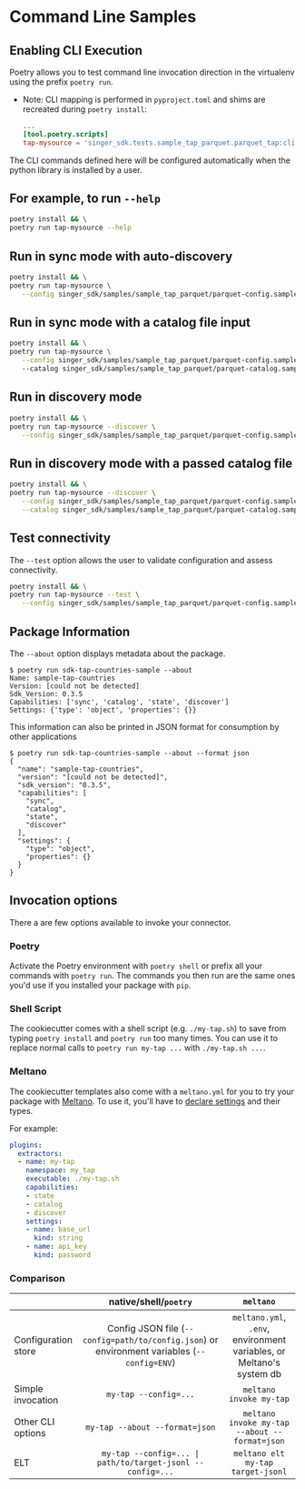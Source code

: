 # Command Line Samples

## Enabling CLI Execution

Poetry allows you to test command line invocation direction in the virtualenv using the
prefix `poetry run`.

- Note: CLI mapping is performed in `pyproject.toml` and shims are recreated during `poetry install`:

    ```toml
    ...
    [tool.poetry.scripts]
    tap-mysource = 'singer_sdk.tests.sample_tap_parquet.parquet_tap:cli'
    ```

The CLI commands defined here will be configured automatically when the python library is installed by a user.

## For example, to run `--help`

```bash
poetry install && \
poetry run tap-mysource --help
```

## Run in sync mode with auto-discovery

```bash
poetry install && \
poetry run tap-mysource \
   --config singer_sdk/samples/sample_tap_parquet/parquet-config.sample.json
```

## Run in sync mode with a catalog file input

```bash
poetry install && \
poetry run tap-mysource \
   --config singer_sdk/samples/sample_tap_parquet/parquet-config.sample.json
   --catalog singer_sdk/samples/sample_tap_parquet/parquet-catalog.sample.json
```

## Run in discovery mode

```bash
poetry install && \
poetry run tap-mysource --discover \
   --config singer_sdk/samples/sample_tap_parquet/parquet-config.sample.json
```

## Run in discovery mode with a passed catalog file

```bash
poetry install && \
poetry run tap-mysource --discover \
   --config singer_sdk/samples/sample_tap_parquet/parquet-config.sample.json \
   --catalog singer_sdk/samples/sample_tap_parquet/parquet-catalog.sample.json
```

## Test connectivity

The `--test` option allows the user to validate configuration and assess connectivity.

```bash
poetry install && \
poetry run tap-mysource --test \
   --config singer_sdk/samples/sample_tap_parquet/parquet-config.sample.json
```

## Package Information

The `--about` option displays metadata about the package.

```console
$ poetry run sdk-tap-countries-sample --about
Name: sample-tap-countries
Version: [could not be detected]
Sdk_Version: 0.3.5
Capabilities: ['sync', 'catalog', 'state', 'discover']
Settings: {'type': 'object', 'properties': {}}
```

This information can also be printed in JSON format for consumption by other applications

```console
$ poetry run sdk-tap-countries-sample --about --format json
{
  "name": "sample-tap-countries",
  "version": "[could not be detected]",
  "sdk_version": "0.3.5",
  "capabilities": [
    "sync",
    "catalog",
    "state",
    "discover"
  ],
  "settings": {
    "type": "object",
    "properties": {}
  }
}
```

## Invocation options

There a are few options available to invoke your connector.

### Poetry

Activate the Poetry environment with `poetry shell` or prefix all your commands with `poetry run`. The commands you then run are the same ones you'd use if you installed your package with `pip`.

### Shell Script

The cookiecutter comes with a shell script (e.g. `./my-tap.sh`) to save from typing `poetry install` and `poetry run` too many times. You can use it to replace normal calls to `poetry run my-tap ...` with `./my-tap.sh ...`.

### Meltano

The cookiecutter templates also come with a `meltano.yml` for you to try your package with [Meltano]. To use it, you'll have to [declare settings] and their types.

For example:

```yaml
plugins:
  extractors:
  - name: my-tap
    namespace: my_tap
    executable: ./my-tap.sh
    capabilities:
    - state
    - catalog
    - discover
    settings:
    - name: base_url
      kind: string
    - name: api_key
      kind: password
```

### Comparison

|                     | native/shell/`poetry`                                                                       |                          `meltano`                                   |
| ------------------- | :-----------------------------------------------------------------------------------------: | :------------------------------------------------------------------: |
| Configuration store | Config JSON file (`--config=path/to/config.json`) or environment variables (`--config=ENV`) | `meltano.yml`, `.env`, environment variables, or Meltano's system db |
| Simple invocation   | `my-tap --config=...`                                                                       | `meltano invoke my-tap`                                              |
| Other CLI options   | `my-tap --about --format=json`                                                              | `meltano invoke my-tap --about --format=json`                        |
| ELT                 | `my-tap --config=... \| path/to/target-jsonl --config=...`                                  | `meltano elt my-tap target-jsonl`                                    |

[Meltano]: https://www.meltano.com
[declare settings]: https://meltano.com/docs/command-line-interface.html#how-to-use-2
